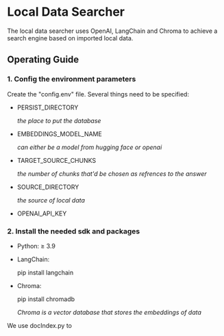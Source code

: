 # Local Data Searcher
The local data searcher uses OpenAI, LangChain and Chroma to achieve a search engine based on imported local data.

## Operating Guide
### 1.  Config the environment parameters
Create the "config.env" file. Several things need to be specified:
- PERSIST_DIRECTORY
    
    *the place to put the database*
- EMBEDDINGS_MODEL_NAME
    
    *can either be a model from hugging face or openai*
- TARGET_SOURCE_CHUNKS

    *the number of chunks that'd be chosen as refrences to the answer*
- SOURCE_DIRECTORY

    *the source of local data*
- OPENAI_API_KEY
### 2. Install the needed sdk and packages
- Python: ≥ 3.9
- LangChain: 
    
    pip install langchain
- Chroma:
    
    pip install chromadb

    *Chroma is a vector database that stores the embeddings of data*

We use docIndex.py to 